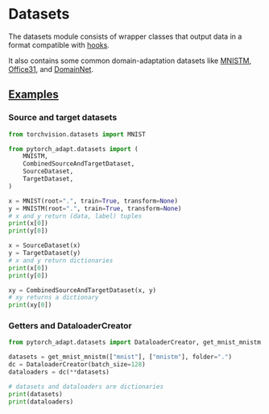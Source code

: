 # Datasets

The datasets module consists of wrapper classes that output data in a format compatible with [hooks](../hooks/index.md).

It also contains some common domain-adaptation datasets like [MNISTM](mnistm.md), [Office31](office31.md), and [DomainNet](domainnet.md).

## [Examples](https://github.com/KevinMusgrave/pytorch-adapt/tree/main/examples/notebooks/docs_examples.ipynb)
### Source and target datasets
```python
from torchvision.datasets import MNIST

from pytorch_adapt.datasets import (
    MNISTM,
    CombinedSourceAndTargetDataset,
    SourceDataset,
    TargetDataset,
)

x = MNIST(root=".", train=True, transform=None)
y = MNISTM(root=".", train=True, transform=None)
# x and y return (data, label) tuples
print(x[0])
print(y[0])

x = SourceDataset(x)
y = TargetDataset(y)
# x and y return dictionaries
print(x[0])
print(y[0])

xy = CombinedSourceAndTargetDataset(x, y)
# xy returns a dictionary
print(xy[0])
```


### Getters and DataloaderCreator
```python
from pytorch_adapt.datasets import DataloaderCreator, get_mnist_mnistm

datasets = get_mnist_mnistm(["mnist"], ["mnistm"], folder=".")
dc = DataloaderCreator(batch_size=128)
dataloaders = dc(**datasets)

# datasets and dataloaders are dictionaries
print(datasets)
print(dataloaders)
```